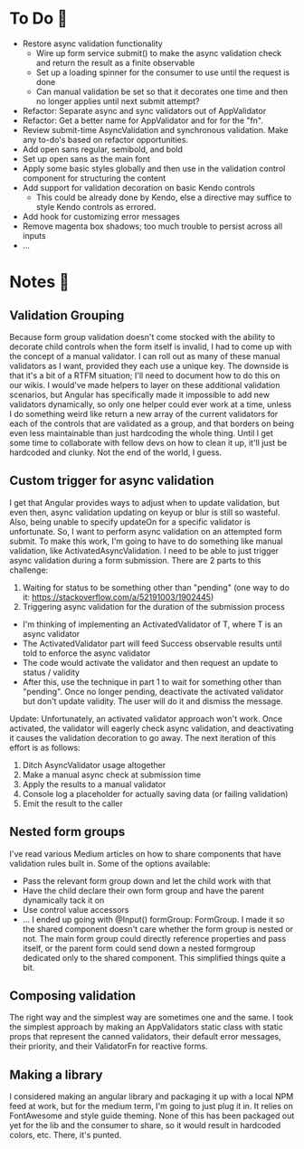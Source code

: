 # To Do 📃
- Restore async validation functionality
  - Wire up form service submit() to make the async validation check and return the result as a finite observable
  - Set up a loading spinner for the consumer to use until the request is done
  - Can manual validation be set so that it decorates one time and then no longer applies until next submit attempt?
- Refactor: Separate async and sync validators out of AppValidator
- Refactor: Get a better name for AppValidator and for for the "fn".
- Review submit-time AsyncValidation and synchronous validation. Make any to-do's based on refactor opportunities.
- Add open sans regular, semibold, and bold
- Set up open sans as the main font
- Apply some basic styles globally and then use in the validation control component for structuring the content
- Add support for validation decoration on basic Kendo controls
  - This could be already done by Kendo, else a directive may suffice to style Kendo controls as errored.
- Add hook for customizing error messages
- Remove magenta box shadows; too much trouble to persist across all inputs
- ...

# Notes 📝

## Validation Grouping
Because form group validation doesn't come stocked with the ability to decorate child controls when the form itself is invalid, I had to come up with the concept of a manual validator.
I can roll out as many of these manual validators as I want, provided they each use a unique key.
The downside is that it's a bit of a RTFM situation; I'll need to document how to do this on our wikis.
I would've made helpers to layer on these additional validation scenarios, but Angular has specifically made it impossible to add new validators dynamically, so only one helper could ever work at a time, unless I do something weird like return a new array of the current validators for each of the controls that are validated as a group, and that borders on being even less maintainable than just hardcoding the whole thing.
Until I get some time to collaborate with fellow devs on how to clean it up, it'll just be hardcoded and clunky.
Not the end of the world, I guess.

## Custom trigger for async validation
I get that Angular provides ways to adjust when to update validation, but even then, async validation updating on keyup or blur is still so wasteful. 
Also, being unable to specify updateOn for a specific validator is unfortunate.
So, I want to perform async validation on an attempted form submit. To make this work, I'm going to have to do something like manual validation, like ActivatedAsyncValidation. I need to be able to just trigger async validation during a form submission.
There are 2 parts to this challenge:
1. Waiting for status to be something other than "pending" (one way to do it: https://stackoverflow.com/a/52191003/1902445)
2. Triggering async validation for the duration of the submission process
  - I'm thinking of implementing an ActivatedValidator of T, where T is an async validator
  - The ActivatedValidator part will feed Success observable results until told to enforce the async validator
  - The code would activate the validator and then request an update to status / validity
  - After this, use the technique in part 1 to wait for something other than "pending". Once no longer pending, deactivate the activated validator but don't update validity. The user will do it and dismiss the message.

Update: Unfortunately, an activated validator approach won't work. Once activated, the validator will eagerly check async validation, and deactivating it causes the validation decoration to go away. The next iteration of this effort is as follows:
1. Ditch AsyncValidator usage altogether
2. Make a manual async check at submission time
3. Apply the results to a manual validator
4. Console log a placeholder for actually saving data (or failing validation)
5. Emit the result to the caller

## Nested form groups
I've read various Medium articles on how to share components that have validation rules built in.
Some of the options available: 
- Pass the relevant form group down and let the child work with that
- Have the child declare their own form group and have the parent dynamically tack it on
- Use control value accessors
- ...
I ended up going with @Input() formGroup: FormGroup. I made it so the shared component doesn't care whether the form group is nested or not. The main form group could directly reference properties and pass itself, or the parent form could send down a nested formgroup dedicated only to the shared component. This simplified things quite a bit.

## Composing validation
The right way and the simplest way are sometimes one and the same. I took the simplest approach by making an AppValidators static class with static props that represent the canned validators, their default error messages, their priority, and their ValidatorFn for reactive forms.

## Making a library
I considered making an angular library and packaging it up with a local NPM feed at work, but for the medium term, I'm going to just plug it in. It relies on FontAwesome and style guide theming. None of this has been packaged out yet for the lib and the consumer to share, so it would result in hardcoded colors, etc. There, it's punted.
